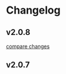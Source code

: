 # Changelog


## v2.0.8

[compare changes](https://github.com/gyxoBka/nuxt-breakpoints-media/compare/v2.0.7...v2.0.8)

## v2.0.7

